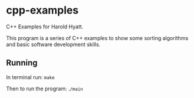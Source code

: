 # cpp-examples
C++ Examples for Harold Hyatt.

This program is a series of C++ examples to show some sorting algorithms and basic software development skills.

## Running
In terminal run:
`make`

Then to run the program:
.`/main`
